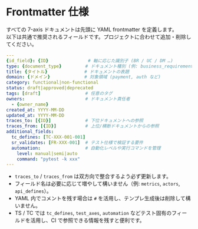 # Frontmatter 仕様

すべての 7-axis ドキュメントは先頭に YAML frontmatter を定義します。  
以下は共通で推奨されるフィールドです。プロジェクトに合わせて追加・削除してください。

```yaml
---
{id_field}: {ID}               # 軸に応じた識別子 (BR / UC / DM …)
type: {document_type}         # ドキュメント種別 (例: business_requirement)
title: {タイトル}              # ドキュメントの表題
domain: {ドメイン}             # 対象領域 (payment, auth など)
category: functional|non-functional
status: draft|approved|deprecated
tags: [draft]                 # 任意のタグ
owners:                       # ドキュメント責任者
  - {owner_name}
created_at: YYYY-MM-DD
updated_at: YYYY-MM-DD
traces_to: [{ID}]             # 下位ドキュメントへの参照
traces_from: [{ID}]           # 上位/横断ドキュメントからの参照
additional_fields:
  tc_defines: [TC-XXX-001-001]
  sr_validates: [FR-XXX-001]  # テスト仕様で検証する要件
  automation:                 # 自動化レベルや実行コマンドを管理
    level: manual|semi|auto
    command: "pytest -k xxx"
---
```

- `traces_to` / `traces_from` は双方向で整合するよう必ず更新します。
- フィールド名は必要に応じて増やして構いません（例: `metrics`, `actors`, `api_defines`）。
- YAML 内でコメントを残す場合は `#` を活用し、テンプレ生成後は削除して構いません。
- TS / TC では `tc_defines`, `test_axes`, `automation` などテスト固有のフィールドを活用し、CI で参照できる情報を残すと便利です。
